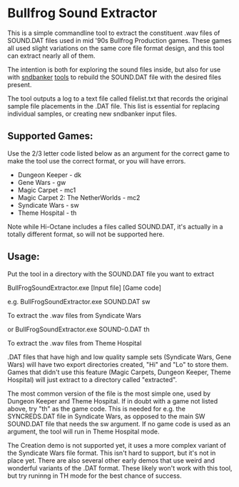 # Bullfrog Sound Extractor

This is a simple commandline tool to extract the constituent .wav files of SOUND.DAT files used in mid '90s Bullfrog Production games. These games all used slight variations on the same core file format design, and this tool can extract nearly all of them.

The intention is both for exploring the sound files inside, but also for use with [sndbanker](https://github.com/swfans/sndbanker) [tools](https://github.com/dkfans/sndbanker) to rebuild the SOUND.DAT file with the desired files present.

The tool outputs a log to a text file called filelist.txt that records the original sample file placements in the .DAT file. This list is essential for replacing individual samples, or creating new sndbanker input files.

## Supported Games:

Use the 2/3 letter code listed below as an argument for the correct game to make the tool use the correct format, or you will have errors.

* Dungeon Keeper - dk
* Gene Wars - gw
* Magic Carpet - mc1
* Magic Carpet 2: The NetherWorlds - mc2
* Syndicate Wars - sw 
* Theme Hospital - th

Note while Hi-Octane includes a files called SOUND.DAT, it's actually in a totally different format, so will not be supported here.

## Usage:

Put the tool in a directory with the SOUND.DAT file you want to extract

BullFrogSoundExtractor.exe [Input file] [Game code]

e.g. BullFrogSoundExtractor.exe SOUND.DAT sw

To extract the .wav files from Syndicate Wars

or  BullFrogSoundExtractor.exe SOUND-0.DAT th

To extract the .wav files from Theme Hospital

.DAT files that have high and low quality sample sets (Syndicate Wars, Gene Wars) will have two export directories created, "Hi" and "Lo" to store them. Games that didn't use this feature (Magic Carpets, Dungeon Keeper, Theme Hospital) will just extract to a directory called "extracted".

The most common version of the file is the most simple one, used by Dungeon Keeper and Theme Hospital. If in doubt with a game not listed above, try "th" as the game code. This is needed for e.g. the SYNCREDS.DAT file in Syndicate Wars, as opposed to the main SW SOUND.DAT file that needs the sw argument. If no game code is used as an argument, the tool will run in Theme Hospital mode.

The Creation demo is not supported yet, it uses a more complex variant of the Syndicate Wars file format. This isn't hard to support, but it's not in place yet.
There are also several other early demos that use weird and wonderful variants of the .DAT format. These likely won't work with this tool, but try runinng in TH mode for the best chance of success.
